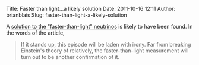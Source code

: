 Title: Faster than light...a likely solution
Date: 2011-10-16 12:11
Author: brianblais
Slug: faster-than-light-a-likely-solution

A [solution to the "faster-than-light" neutrinos][] is likely to have
been found. In the words of the article,

> If it stands up, this episode will be laden with irony. Far from
> breaking Einstein's theory of relatively, the faster-than-light
> measurement will turn out to be another confirmation of it.

  [solution to the "faster-than-light" neutrinos]: http://www.technologyreview.com/blog/arxiv/27260/

